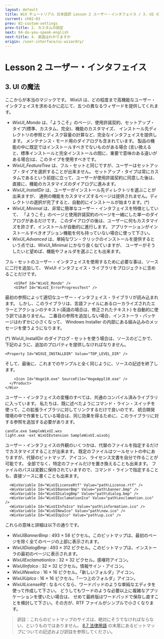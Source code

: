```yaml
---
layout: default
title: WiX チュートリアル 日本語訳 Lesson 2 ユーザー・インタフェイス / 3. UI の魔法
current: ch02-03
prev: 02-custom-settings
prev-title: 2. カスタムの設定
next: 04-do-you-speak-english
next-title: 4. 英語はわかりますか
origin: /user-interface/ui-wizardry/
---
```

# Lesson 2 ユーザー・インタフェイス

## 3. UI の魔法

ここからが本当のマジックです。
WixUI は、どの程度まで高機能なユーザー・インタフェイスを求めるかに応じて、五つの異なるウィザードを提供してくれます。

- *WixUI_Mondo* は、「ようこそ」のページ、使用許諾契約、セットアップ・タイプ(標準、カスタム、完全)、機能のカスタマイズ、
  インストール先ディレクトリの参照とディスク容量の計算など、完全なインタフェイスを提供します。
  メンテナンス・モード用のダイアログも含まれています。
  製品の機能の中に既定ではインストールすべきでないものがある場合
  (言い換えると、標準インストールと完全インストールの間に、重要で意味のある違いがある場合)は、このタイプを使用すべきです。
- *WixUI_FeatureTree* は、フル・セットと同じですが、ユーザーはセットアップ・タイプを選択することが出来ません。
  セットアップ・タイプは常にカスタムであるという前提に立って、ユーザーが使用許諾契約に同意した後は、
  直接に、機能のカスタマイズのダイアログに進みます。
- *WixUI_InstallDir* は、ユーザーがインストール先ディレクトリを選ぶことが出来ますが、
  通例の機能をカスタマイズするページは提供されません。ディレクトリの選択が完了すると、自動的にインストールが始まります。(\*)
- *WixUI_Minimal* は、非常に簡単なユーザー・インタフェイスを特徴としていて、
  「ようこそ」のページと使用許諾契約のページを一緒にした単一のダイアログがあるだけです。
  このダイアログの後は、ユーザーに何もカスタマイズを許さず、インストールが自動的に進行します。
  アプリケーションがインストールすべきオプション機能を何も持っていない場合に使って下さい。
- *WixUI_Advanced* は、単純なワン・クリックのインストールを提供するという点では、WixUI_Minimal にかなり良く似ていますが、
  ユーザーがそうしたいと望めば、機能やフォルダを選ぶことも出来ます。

フル・セットのユーザー・インタフェイスを使用するために必要な事は、ソースに二行を追加して、
WixUI インタフェイス・ライブラリをプロジェクトに含めることだけです。

        <UIRef Id="WixUI_Mondo" />
        <UIRef Id="WixUI_ErrorProgressText" />

最初の参照によって適切なユーザー・インタフェイス・ライブラリが読み込まれます。
しかし、このライブラリは、言語ファイルにあるローカライズされたエラーとアクションのテキスト(英語の場合は、修正されたテキスト)
を自動的に使う訳ではありません。
二番目の参照を追加しない場合、インストーラ・パッケージはわずかに小さくなって、
Windows Installer の内部にある組み込みのメッセージを使うようになります。

(\*) WixUI_InstallDir のダイアログ・セットを使う場合は、ソースのどこかで、下記のように、追加のプロパティを提供しなければなりません。

    <Property Id="WIXUI_INSTALLDIR" Value="TOP_LEVEL_DIR" />

そして、最後に、これまでのサンプルと全く同じように、ソースの記述を終了します。

        <Icon Id="Hoge10.exe" SourceFile="HogeAppl10.exe" />
      </Product>
    </Wix>

ユーザー・インタフェイスの変種のすべては、共通のコンパイル済みライブラリに入っています。
私たちは、既に述べたようにコマンド・ライン・スイッチを使って、この拡張ライブラリに対してリンクするだけで良いのです。
統合開発環境の中で作業をしている場合は、同じ効果を得るために、このライブラリに対する参照を追加する必要があります。

    candle.exe SampleWixUI.wxs
    light.exe -ext WixUIExtension SampleWixUI.wixobj

ユーザー・インタフェイスの外観のいくつかは、代替のファイルを指定するだけでカスタマイズすることが出来ます。
既定のファイルはツールセットの中にありますが、代替のビットマップ、アイコン、ライセンス文書を自分で作ることが可能です。
全部でなく、特定のファイルだけを置き換えることも出来ます。
ファイルのパスは変数に保持されていますので、コマンド・ラインで指定することも、直接ソースに書くことも出来ます。

      <WixVariable Id="WixUILicenseRtf" Value="path\License.rtf" />
      <WixVariable Id="WixUIBannerBmp" Value="path\banner.bmp" />
      <WixVariable Id="WixUIDialogBmp" Value="path\dialog.bmp" />
      <WixVariable Id="WixUIExclamationIco" Value="path\exclamation.ico" />
      <WixVariable Id="WixUIInfoIco" Value="path\information.ico" />
      <WixVariable Id="WixUINewIco" Value="path\new.ico" />
      <WixVariable Id="WixUIUpIco" Value="path\up.ico" />

これらの意味と詳細は以下の通りです。

- *WixUIBannerBmp* : 493 × 58 ピクセル。このビットマップは、最初のページを除く全てのページの上部に表示されます。
- *WixUIDialogBmp* : 493 × 312 ピクセル。このビットマップは、インストーラの最初のページに表示されます。
- *WixUIExclamationIco* : 32 × 32 ピクセル。感嘆符アイコン。
- *WixUIInfoIco* : 32 × 32 ピクセル。情報サイン・アイコン。
- *WixUINewIco* : 16 × 16 ピクセル。「新しいフォルダ」アイコン。
- *WixUIUpIco* : 16 × 16 ピクセル。「一つ上のフォルダ」アイコン。
- *WixUILicenseRtf* : なるべくなら、ワードパッドのような単純なエディタを使って作成して下さい。
  どうしてもワードのような必要以上に複雑なアプリケーションを使いたい場合は、
  せめて最終版はワードパッドで保存し直すことを検討して下さい。その方が、RTF ファイルがシンプルで小さくなります。

> 訳註：これらのビットマップのサイズは、絶対にそうでなければならない、というものではありません。
> [8.7 法律用語](/ch08/07-legalese.html) の末尾にあるビットマップについての記述および訳註を参照してください。